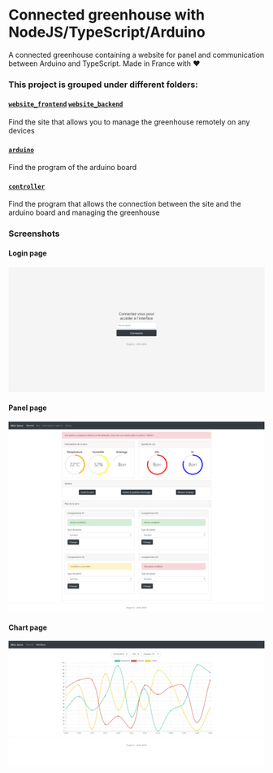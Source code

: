 # Connected greenhouse with NodeJS/TypeScript/Arduino
A connected greenhouse containing a website for panel and communication between Arduino and TypeScript. Made in France with ❤

### This project is grouped under different folders:

#### [`website_frontend`](./website_frontend) [`website_backend`](./website_backend) 

Find the site that allows you to manage the greenhouse remotely on any 
devices

#### [`arduino`](./arduino)

Find the program of the arduino board

#### [`controller`](./controller)

Find the program that allows the connection between the site and the arduino board and managing the greenhouse

### Screenshots

#### Login page
![Login page](./screenshots/login.png)

#### Panel page
![Login page](./screenshots/panel_v1.png)

#### Chart page
![Login page](./screenshots/chart_v1.png)
